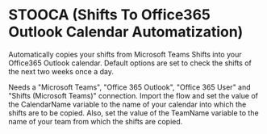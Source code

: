 # STOOCA (Shifts To Office365 Outlook Calendar Automatization)

Automatically copies your shifts from Microsoft Teams Shifts into your Office365 Outlook calendar. Default options are set to check the shifts of the next two weeks once a day.

Needs a "Microsoft Teams", "Office 365 Outlook", "Office 365 User" and "Shifts (Microsoft Teams)" connection. Import the flow and set the value of the CalendarName variable to the name of your calendar into which the shifts are to be copied. Also, set the value of the TeamName variable to the name of your team from which the shifts are copied.
